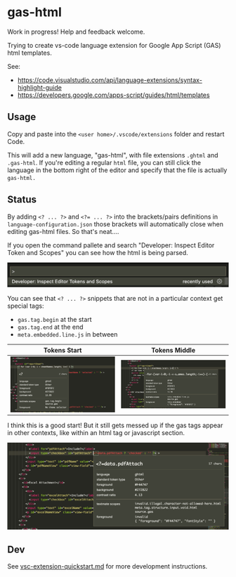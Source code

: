 # gas-html

Work in progress! Help and feedback welcome.

Trying to create vs-code language extension for Google App Script (GAS) html templates.

See:

- https://code.visualstudio.com/api/language-extensions/syntax-highlight-guide
- https://developers.google.com/apps-script/guides/html/templates

## Usage

Copy and paste into the `<user home>/.vscode/extensions` folder and restart Code.

This will add a new language, "gas-html", with file extensions `.ghtml` and `.gas-html`. If you're editing a regular `html` file, you can still click the language in the bottom right of the editor and specify that the file is actually `gas-html.`

## Status

By adding `<? ... ?>` and `<?= ... ?>` into the brackets/pairs definitions in `language-configuration.json` those brackets will automatically close when editing gas-html files. So that's neat....

If you open the command pallete and search "Developer: Inspect Editor Token and Scopes" you can see how the html is being parsed.

![command pallete screenshot](images/command_pallete.png)

You can see that `<? ... ?>` snippets that are not in a particular context get special tags:

- `gas.tag.begin` at the start
- `gas.tag.end` at the end
- `meta.embedded.line.js` in between

| Tokens Start                  | Tokens Middle                  |
| ----------------------------- | ------------------------------ |
| ![s1](images/token_start.png) | ![s2](images/token_middle.png) |

I think this is a good start! But it still gets messed up if the gas tags appear in other contexts, like within an html tag or javascript section.

![s3](images/bad_parse.png)

## Dev

See [vsc-extension-quickstart.md](./vsc-extension-quickstart.md) for more development instructions.
